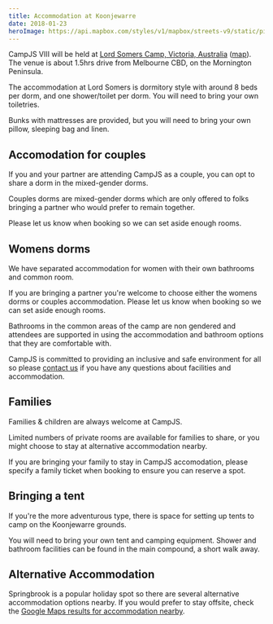 ```yaml
---
title: Accommodation at Koonjewarre
date: 2018-01-23
heroImage: https://api.mapbox.com/styles/v1/mapbox/streets-v9/static/pin-s-building+285A98(153.270401,-28.228613)/153.34,-28.2,10,0/800x400@2x?access_token=pk.eyJ1IjoiYXNoa3lkIiwiYSI6ImNqY25haWgyaTBraDgyenFub21yYXEzZ3gifQ.K2j7J-jCiCUsDybuks_-zA&attribution=false
---
```


CampJS VIII will be held at <a href='http://www.lordsomerscamp.com/'>Lord
Somers Camp, Victoria, Australia</a> (<a
href='http://maps.google.com/maps?f=q&hl=en&geocode=&q=Lord+Somers+Camp+Parklands+Avenue+Somers&sll=-37.787844,145.025454&sspn=0.019637,0.046778&ie=UTF8&cid=-38391441,145152110,7610982389541332772&ll=-38.382642,145.160122&spn=0.023548,0.036478&z=14&iwloc=A&source=embed'>map</a>). The venue is about 1.5hrs drive from Melbourne CBD, on the Mornington Peninsula.


The accommodation at Lord Somers is dormitory style with around 8 beds per dorm, and one shower/toilet per dorm. You will need to bring your own toiletries.

Bunks with mattresses are provided, but you will need to bring your own pillow, sleeping bag and linen.

## Accomodation for couples
If you and your partner are attending CampJS as a couple, you can opt to share a dorm in the mixed-gender dorms.

Couples dorms are mixed-gender dorms which are only offered to folks bringing a partner who would prefer to remain together.

Please let us know when booking so we can set aside enough rooms.

## Womens dorms
We have separated accommodation for women with their own bathrooms and common room.

If you are bringing a partner you're welcome to choose either the womens dorms or couples accommodation. Please let us know when booking so we can set aside enough rooms.

Bathrooms in the common areas of the camp are non gendered and attendees are supported in using the accommodation and bathroom options that they are comfortable with.

CampJS is committed to providing an inclusive and safe environment for all so please <a href="/contact">contact us</a> if you have any questions about facilities and accommodation.

## Families

Families & children are always welcome at CampJS.

Limited numbers of private rooms are available for families to share, or you might choose to stay at alternative accommodation nearby.

If you are bringing your family to stay in CampJS accomodation, please specify a family ticket when booking to ensure you can reserve a spot.

## Bringing a tent
If you're the more adventurous type, there is space for setting up tents to camp on the Koonjewarre grounds.

You will need to bring your own tent and camping equipment. Shower and bathroom facilities can be found in the main compound, a short walk away.

## Alternative Accommodation

Springbrook is a popular holiday spot so there are several alternative accommodation options nearby. If you would prefer to stay offsite, check the <a href="https://www.google.com.au/maps/search/accommodation/@-28.224356,153.269553,16z">Google Maps results for accommodation nearby</a>.
